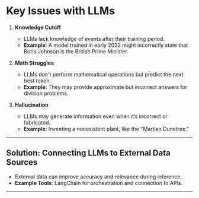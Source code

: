 # Key Issues with LLMs

1. **Knowledge Cutoff**
   - LLMs lack knowledge of events after their training period.
   - **Example**: A model trained in early 2022 might incorrectly state that Boris Johnson is the British Prime Minister.

2. **Math Struggles**
   - LLMs don't perform mathematical operations but predict the next best token.
   - **Example**: They may provide approximate but incorrect answers for division problems.

3. **Hallucination**
   - LLMs may generate information even when it’s incorrect or fabricated.
   - **Example**: Inventing a nonexistent plant, like the "Martian Dunetree."

---

## Solution: Connecting LLMs to External Data Sources

- External data can improve accuracy and relevance during inference.
- **Example Tools**: LangChain for orchestration and connection to APIs.

---